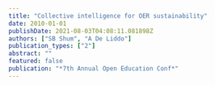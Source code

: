 ```yaml
---
title: "Collective intelligence for OER sustainability"
date: 2010-01-01
publishDate: 2021-08-03T04:08:11.081898Z
authors: ["SB Shum", "A De Liddo"]
publication_types: ["2"]
abstract: ""
featured: false
publication: "*7th Annual Open Education Conf*"
---
```


